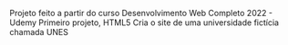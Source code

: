 Projeto feito a partir do curso Desenvolvimento Web Completo 2022 - Udemy
Primeiro projeto, HTML5
Cria o site de uma universidade fictícia chamada UNES
